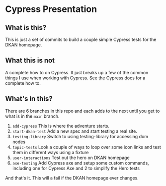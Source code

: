 # Cypress Presentation

## What is this?
This is just a set of commits to build a couple simple Cypress tests for the DKAN homepage.

## What this is not
A complete how to on Cypress. It just breaks up a few of the common things I use when working with Cypress. See the Cypress docs for a complete how to.

## What's in this?
There are 6 branches in this repo and each adds to the next until you get to what is in the `main` branch.
1. `add-cypress` This is where the adventure starts.
2. `start-dkan-test` Add a new spec and start testing a real site.
3. `testing-library` Switch to using testing-library for accessing dom nodes
4. `topic-tests` Look a couple of ways to loop over some icon links and test them in different ways using a fixture
5. `user-interactions` Test out the hero on DKAN homepage
6. `axe-testing` Add Cypress axe and setup some custom commands, including one for Cypress Axe and 2 to simplify the Hero tests

And that's it. This will a fail if the DKAN homepage ever changes. 